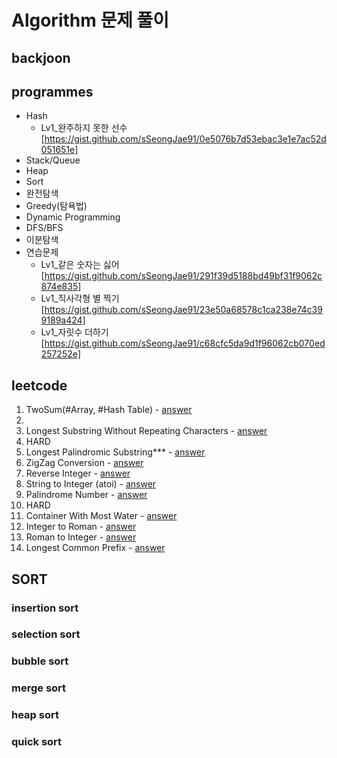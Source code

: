 # Algorithm 문제 풀이

## backjoon

## programmes
* Hash
  - Lv1_완주하지 못한 선수
  [https://gist.github.com/sSeongJae91/0e5076b7d53ebac3e1e7ac52d051651e]
* Stack/Queue
* Heap
* Sort
* 완전탐색
* Greedy(탐욕법)
* Dynamic Programming
* DFS/BFS
* 이분탐색
* 연습문제
  - Lv1_같은 숫자는 싫어
  [https://gist.github.com/sSeongJae91/291f39d5188bd49bf31f9062c874e835]
  - Lv1_직사각형 별 찍기
  [https://gist.github.com/sSeongJae91/23e50a68578c1ca238e74c399189a424]
  - Lv1_자릿수 더하기
  [https://gist.github.com/sSeongJae91/c68cfc5da9d1f96062cb070ed257252e]

## leetcode
1. TwoSum(#Array, #Hash Table) - [answer](https://gist.github.com/sSeongJae91/777ce54b6636fe0ef9bfc303ff84812a)
1.
1. Longest Substring Without Repeating Characters - [answer](https://gist.github.com/sSeongJae91/4180eb263ebdd5501db9a196e83faad8)
1. HARD
1. Longest Palindromic Substring*** - [answer](https://gist.github.com/sSeongJae91/e5a4137da7eae00e329f134dc8655726)
1. ZigZag Conversion - [answer](https://gist.github.com/sSeongJae91/85ee012d5ba72f3c5868f248eb447715)
1. Reverse Integer - [answer](https://gist.github.com/sSeongJae91/fc43d416f49a85ab37719c7fef7de28f)
1. String to Integer (atoi) - [answer](https://gist.github.com/sSeongJae91/339afe1712df2ade024fd0b2760b0ee9)
1. Palindrome Number - [answer](https://gist.github.com/sSeongJae91/e033e5bc13b11135000861b8a333f54f)
1. HARD
1. Container With Most Water - [answer](https://gist.github.com/sSeongJae91/2883c80a3791c9fa4e3216228fdf298b)
1. Integer to Roman - [answer](https://gist.github.com/sSeongJae91/d8e8925c23d8598c93ef45ee4e7ebe39)
1. Roman to Integer - [answer](https://gist.github.com/sSeongJae91/50f4f92480d8a8849f2a81214a43ce06)
1. Longest Common Prefix - [answer](https://gist.github.com/sSeongJae91/11c640a1d4054f1243e46fd871cd7dce)
## SORT
### insertion sort
### selection sort
### bubble sort
### merge sort
### heap sort
### quick sort

